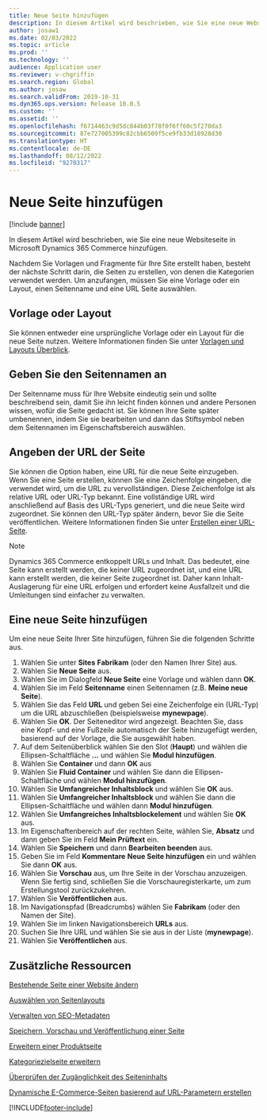 ```yaml
---
title: Neue Seite hinzufügen
description: In diesem Artikel wird beschrieben, wie Sie eine neue Websiteseite in Microsoft Dynamics 365 Commerce hinzufügen.
author: josaw1
ms.date: 02/03/2022
ms.topic: article
ms.prod: ''
ms.technology: ''
audience: Application user
ms.reviewer: v-chgriffin
ms.search.region: Global
ms.author: josaw
ms.search.validFrom: 2019-10-31
ms.dyn365.ops.version: Release 10.0.5
ms.custom: ''
ms.assetid: ''
ms.openlocfilehash: f6714463c9d5dc844b03f78f0f6ff60c5f270da3
ms.sourcegitcommit: 87e727005399c82cbb6509f5ce9fb33d18928d30
ms.translationtype: HT
ms.contentlocale: de-DE
ms.lasthandoff: 08/12/2022
ms.locfileid: "9270317"
---
```

# <a name="add-a-new-site-page"></a>Neue Seite hinzufügen

[!include [banner](includes/banner.md)]

In diesem Artikel wird beschrieben, wie Sie eine neue Websiteseite in Microsoft Dynamics 365 Commerce hinzufügen.

Nachdem Sie Vorlagen und Fragmente für Ihre Site erstellt haben, besteht der nächste Schritt darin, die Seiten zu erstellen, von denen die Kategorien verwendet werden. Um anzufangen, müssen Sie eine Vorlage oder ein Layout, einen Seitenname und eine URL Seite auswählen.

## <a name="template-or-layout"></a>Vorlage oder Layout

Sie können entweder eine ursprüngliche Vorlage oder ein Layout für die neue Seite nutzen. Weitere Informationen finden Sie unter [Vorlagen und Layouts Überblick](templates-layouts-overview.md).

## <a name="specify-the-page-name"></a>Geben Sie den Seitennamen an

Der Seitenname muss für Ihre Website eindeutig sein und sollte beschreibend sein, damit Sie ihn leicht finden können und andere Personen wissen, wofür die Seite gedacht ist. Sie können Ihre Seite später umbenennen, indem Sie sie bearbeiten und dann das Stiftsymbol neben dem Seitennamen im Eigenschaftsbereich auswählen.

## <a name="specify-the-page-url"></a>Angeben der URL der Seite

Sie können die Option haben, eine URL für die neue Seite einzugeben. Wenn Sie eine Seite erstellen, können Sie eine Zeichenfolge eingeben, die verwendet wird, um die URL zu vervollständigen. Diese Zeichenfolge ist als relative URL oder URL-Typ bekannt. Eine vollständige URL wird anschließend auf Basis des URL-Typs generiert, und die neue Seite wird zugeordnet. Sie können den URL-Typ später ändern, bevor Sie die Seite veröffentlichen. Weitere Informationen finden Sie unter [Erstellen einer URL-Seite](create-page-URL.md).

> [!NOTE]
> Dynamics 365 Commerce entkoppelt URLs und Inhalt. Das bedeutet, eine Seite kann erstellt werden, die keiner URL zugeordnet ist, und eine URL kann erstellt werden, die keiner Seite zugeordnet ist. Daher kann Inhalt-Auslagerung für eine URL erfolgen und erfordert keine Ausfallzeit und die Umleitungen sind einfacher zu verwalten.

## <a name="add-a-new-page"></a>Eine neue Seite hinzufügen

Um eine neue Seite Ihrer Site hinzufügen, führen Sie die folgenden Schritte aus.

1. Wählen Sie unter **Sites** **Fabrikam** (oder den Namen Ihrer Site) aus.
1. Wählen Sie **Neue Seite** aus.
1. Wählen Sie im Dialogfeld **Neue Seite** eine Vorlage und wählen dann **OK**.
1. Wählen Sie im Feld **Seitenname** einen Seitennamen (z.B. **Meine neue Seite**).
1. Wählen Sie das Feld **URL** und geben Sei eine Zeichenfolge ein (URL-Typ) um die URL abzuschließen (beispielsweise **mynewpage**).
1. Wählen Sie **OK**. Der Seiteneditor wird angezeigt. Beachten Sie, dass eine Kopf- und eine Fußzeile automatisch der Seite hinzugefügt werden, basierend auf der Vorlage, die Sie ausgewählt haben.
1. Auf dem Seitenüberblick wählen Sie den Slot (**Haupt**) und wählen die Ellipsen-Schaltfläche **...** und wählen Sie **Modul hinzufügen**.
1. Wählen Sie **Container** und dann **OK** aus
1. Wählen Sie **Fluid Container** und wählen Sie dann die Ellipsen-Schaltfläche und wählen **Modul hinzufügen**.
1. Wählen Sie **Umfangreicher Inhaltsblock** und wählen Sie **OK** aus.
1. Wählen Sie **Umfangreicher Inhaltsblock** und wählen Sie dann die Ellipsen-Schaltfläche und wählen dann **Modul hinzufügen**.
1. Wählen Sie **Umfangreiches Inhaltsblockelement** und wählen Sie **OK** aus.
1. Im Eigenschaftenbereich auf der rechten Seite, wählen Sie, **Absatz** und dann geben Sie im Feld **Mein Prüftext** ein.
1. Wählen Sie **Speichern** und dann **Bearbeiten beenden** aus.
1. Geben Sie im Feld **Kommentare** **Neue Seite hinzufügen** ein und wählen Sie dann **OK** aus.
1. Wählen Sie **Vorschau** aus, um Ihre Seite in der Vorschau anzuzeigen. Wenn Sie fertig sind, schließen Sie die Vorschauregisterkarte, um zum Erstellungstool zurückzukehren.
1. Wählen Sie **Veröffentlichen** aus.
1. Im Navigationspfad (Breadcrumbs) wählen Sie **Fabrikam** (oder den Namen der Site).
1. Wählen Sie im linken Navigationsbereich **URLs** aus.
1. Suchen Sie Ihre URL und wählen Sie sie aus in der Liste (**mynewpage**).
1. Wählen Sie **Veröffentlichen** aus.

## <a name="additional-resources"></a>Zusätzliche Ressourcen

[Bestehende Seite einer Website ändern](modify-existing-page.md)

[Auswählen von Seitenlayouts](select-page-layouts.md)

[Verwalten von SEO-Metadaten](manage-seo-metadata.md)

[Speichern, Vorschau und Veröffentlichung einer Seite](save-preview-publish-page.md)

[Erweitern einer Produktseite](enrich-product-page.md)

[Kategoriezielseite erweitern](enrich-category-page.md)

[Überprüfen der Zugänglichkeit des Seiteninhalts](verify-accessibility.md)

[Dynamische E-Commerce-Seiten basierend auf URL-Parametern erstellen](create-dynamic-pages.md)


[!INCLUDE[footer-include](../includes/footer-banner.md)]
